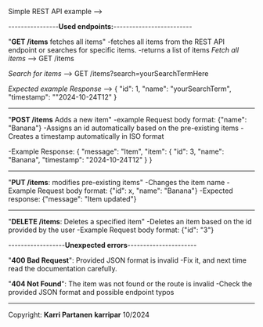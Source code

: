 Simple REST API example -->

----------------**Used endpoints:**-------------------------

"**GET /items** fetches all items"
-fetches all items from the REST API endpoint or searches for specific items.
-returns a list of items
*Fetch all items* -->
GET /items

*Search for items* -->
GET /items?search=yourSearchTermHere

*Expected example Response* -->
{
    "id": 1,
    "name": "yourSearchTerm",
    "timestamp": ""2024-10-24T12"
}


--------------------------------------------------------------

"**POST /items** Adds a new item"
-example Request body format: {"name": "Banana"}
-Assigns an id automatically based on the pre-existing items
-Creates a timestamp automatically in ISO format

-Example Response:
{
    "message": "Item",
    "item": {
        "id": 3,
        "name": "Banana",
        "timestamp": "2024-10-24T12"
    }
}

-------------------------------------------------------------

"**PUT /items**: modifies pre-existing items"
-Changes the item name
-Example Request body format: {"id": x, "name": "Banana"}
-Expected response: {"message": "Item updated"}

-------------------------------------------------------------

"**DELETE /items**: Deletes a specified item"
-Deletes an item based on the id provided by the user
-Example Request body format: {"id": "3"}


------------------**Unexpected errors**----------------------

"**400 Bad Request**": Provided JSON format is invalid
-Fix it, and next time read the documentation carefully.

"**404 Not Found**": The item was not found or the route is invalid
-Check the provided JSON format and possible endpoint typos

--------------------------------------------------------------

Copyright:
**Karri Partanen**
**karripar**
10/2024
